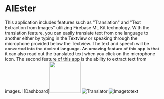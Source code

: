 # AIEster
This application includes features such as "Translation" and "Text Extraction from Images" utilizing Firebase ML Kit technology. With the translation feature, you can easily translate text from one language to another either by typing in the Textview or speaking through the microphone provided below the Textview. The text and speech will be converted into the desired language. An amazing feature of this app is that it can also read out the translated text when you click on the microphone icon.
The second feature of this app is the ability to extract text from images. 
![Dashboard]<img src="https://user-images.githubusercontent.com/129782600/234064669-faacaf51-1d3a-40b7-81f9-0b8b0369d62a.png" width=100 height=100>
![Translator](https://user-images.githubusercontent.com/129782600/234064988-a7e1d005-a70c-42a1-9453-a9cb7cf9e63c.png)
![Imagetotext](https://user-images.githubusercontent.com/129782600/234065028-e3428d3a-6aff-4b76-960f-79d7ee23831a.png)
